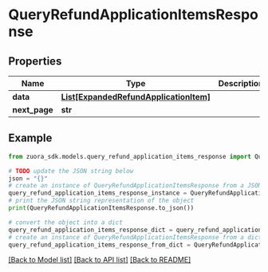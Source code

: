 # QueryRefundApplicationItemsResponse



## Properties

Name | Type | Description | Notes
------------ | ------------- | ------------- | -------------
**data** | [**List[ExpandedRefundApplicationItem]**](ExpandedRefundApplicationItem.md) |  | [optional] 
**next_page** | **str** |  | [optional] 

## Example

```python
from zuora_sdk.models.query_refund_application_items_response import QueryRefundApplicationItemsResponse

# TODO update the JSON string below
json = "{}"
# create an instance of QueryRefundApplicationItemsResponse from a JSON string
query_refund_application_items_response_instance = QueryRefundApplicationItemsResponse.from_json(json)
# print the JSON string representation of the object
print(QueryRefundApplicationItemsResponse.to_json())

# convert the object into a dict
query_refund_application_items_response_dict = query_refund_application_items_response_instance.to_dict()
# create an instance of QueryRefundApplicationItemsResponse from a dict
query_refund_application_items_response_from_dict = QueryRefundApplicationItemsResponse.from_dict(query_refund_application_items_response_dict)
```
[[Back to Model list]](../README.md#documentation-for-models) [[Back to API list]](../README.md#documentation-for-api-endpoints) [[Back to README]](../README.md)


